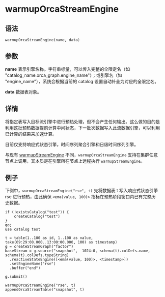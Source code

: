 # warmupOrcaStreamEngine

## 语法

`warmupOrcaStreamEngine(name, data)`

## 参数

**name** 表示引擎名称。字符串标量，可以传入完整的全限定名（如
"catalog\_name.orca\_graph.engine\_name"）；或引擎名（如 "engine\_name"），系统会根据当前的 catalog
设置自动补全为对应的全限定名。

**data** 数据表对象。

## 详情

将指定表写入目标流引擎中进行预热处理，但不会产生任何输出。这么做的目的是利用这批预热数据提前计算中间状态，下一批次数据写入此流数据引擎，可以利用已计算的结果来加速计算。

目前仅支持响应式状态引擎，时间序列聚合引擎和日级时间序列引擎。

与现有 [warmupStreamEngine](warmupStreamEngine.md)
不同，`warmupOrcaStreamEngine` 支持在集群任意节点上调用，其本质是在引擎所在节点上远程执行
`warmupStreamEngine`。

## 例子

下例中，`warmupOrcaStreamEngine("rse", t)` 先将数据表 t 写入响应式状态引擎 rse 进行预热，由此确保
`<ema(value, 100)>` 指标在预热阶段窗口内已有完整历史数据。

```
if (!existsCatalog("test")) {
	createCatalog("test")
}
go;
use catalog test

t = table(1..100 as id, 1..100 as value, take(09:29:00.000..13:00:00.000, 100) as timestamp)
g = createStreamGraph("factor")
baseStream = g.source("snapshot",  1024:0, schema(t).colDefs.name, schema(t).colDefs.typeString)
  .reactiveStateEngine([<ema(value, 100)>, <timestamp>])
  .setEngineName("rse")
  .buffer("end")

g.submit()

warmupOrcaStreamEngine("rse", t)
appendOrcaStreamTable("snapshot", t)
```

